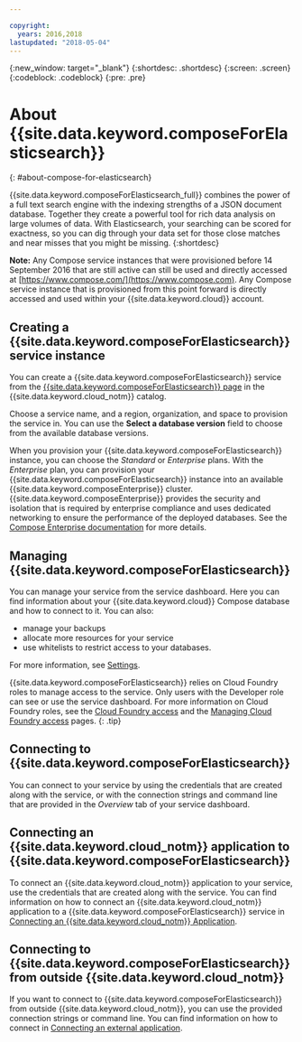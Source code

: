 ```yaml
---

copyright:
  years: 2016,2018
lastupdated: "2018-05-04"
---
```


{:new_window: target="_blank"}
{:shortdesc: .shortdesc}
{:screen: .screen}
{:codeblock: .codeblock}
{:pre: .pre}

# About {{site.data.keyword.composeForElasticsearch}}
{: #about-compose-for-elasticsearch}

{{site.data.keyword.composeForElasticsearch_full}} combines the power of a full text search engine with the indexing strengths of a JSON document database. Together they create a powerful tool for rich data analysis on large volumes of data. With Elasticsearch, your searching can be scored for exactness, so you can dig through your data set for those close matches and near misses that you might be missing.
{:shortdesc}

**Note:** Any Compose service instances that were provisioned before 14 September 2016 that are still active can still be used and directly accessed at [https://www.compose.com/](https://www.compose.com). Any Compose service instance that is provisioned from this point forward is directly accessed and used within your {{site.data.keyword.cloud}} account.

## Creating a {{site.data.keyword.composeForElasticsearch}} service instance

You can create a {{site.data.keyword.composeForElasticsearch}} service from the [{{site.data.keyword.composeForElasticsearch}} page](https://console.{DomainName}/catalog/services/compose-for-elasticsearch/) in the {{site.data.keyword.cloud_notm}} catalog.

Choose a service name, and a region, organization, and space to provision the service in. You can use the **Select a database version** field to choose from the available database versions.

When you provision your {{site.data.keyword.composeForElasticsearch}} instance, you can choose the *Standard* or *Enterprise* plans. With the *Enterprise* plan, you can provision your {{site.data.keyword.composeForElasticsearch}} instance into an available {{site.data.keyword.composeEnterprise}} cluster. {{site.data.keyword.composeEnterprise}} provides the security and isolation that is required by enterprise compliance and uses dedicated networking to ensure the performance of the deployed databases. See the [Compose Enterprise documentation](../ComposeEnterprise/index.html) for more details.

## Managing {{site.data.keyword.composeForElasticsearch}}

You can manage your service from the service dashboard. Here you can find information about your {{site.data.keyword.cloud}} Compose database and how to connect to it. You can also:

- manage your backups
- allocate more resources for your service 
- use whitelists to restrict access to your databases.

For more information, see [Settings](./dashboard-settings.html).

{{site.data.keyword.composeForElasticsearch}} relies on Cloud Foundry roles to manage access to the service. Only users with the Developer role can see or use the service dashboard. For more information on Cloud Foundry roles, see the [Cloud Foundry access](https://console.bluemix.net/docs/iam/cfaccess.html#cfaccess) and the [Managing Cloud Foundry access](https://console.bluemix.net/docs/iam/mngcf.html#mngcf) pages.
{: .tip}

## Connecting to {{site.data.keyword.composeForElasticsearch}}

You can connect to your service by using the credentials that are created along with the service, or with the connection strings and command line that are provided in the *Overview* tab of your service dashboard.

## Connecting an {{site.data.keyword.cloud_notm}} application to {{site.data.keyword.composeForElasticsearch}}

To connect an {{site.data.keyword.cloud_notm}} application to your service, use the credentials that are created along with the service. You can find information on how to connect an {{site.data.keyword.cloud_notm}} application to a {{site.data.keyword.composeForElasticsearch}} service in [Connecting an {{site.data.keyword.cloud_notm}} Application](./connecting-bluemix-app.html).

## Connecting to {{site.data.keyword.composeForElasticsearch}} from outside {{site.data.keyword.cloud_notm}}

If you want to connect to {{site.data.keyword.composeForElasticsearch}} from outside {{site.data.keyword.cloud_notm}}, you can use the provided connection strings or command line. You can find information on how to connect in [Connecting an external application](./connecting-external.html).
